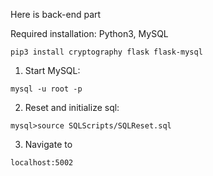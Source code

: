 Here is back-end part

Required installation: Python3, MySQL

```
pip3 install cryptography flask flask-mysql
```

1. Start MySQL: 
```
mysql -u root -p
```

2. Reset and initialize sql: 
```
mysql>source SQLScripts/SQLReset.sql
```


3. Navigate to 
```
localhost:5002
```
